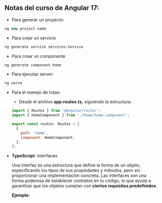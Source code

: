 ## **Notas del curso de Angular 17:**

- Para generar un proyecto:

```jsx
ng new project-name
```

- Para crear un servicio

```jsx
ng generate service services/service
```

- Para crear un componente

```jsx
ng generate component home
```

- Para ejecutar server:

```jsx
ng serve
```

- Para el manejo de rutas:
    - Desde el archivo **app.routes.ts,** siguiendo la estructura:
    
    ```jsx
    import { Routes } from '@angular/router';
    import { HomeComponent } from './home/home.component';
    
    export const routes: Routes = [
      {
        path: 'home',
        component: HomeComponent,
      },
    ];
    
    ```
    
- **TypeScript**: Interfaces
    
    Una interfaz es una estructura que define la forma de un objeto, especificando los tipos de sus propiedades y métodos, pero sin proporcionar una implementación concreta. Las interfaces son una forma poderosa de establecer contratos en tu código, lo que ayuda a garantizar que los objetos cumplan con **ciertos requisitos predefinidos**.
    
    **Ejemplo:**
